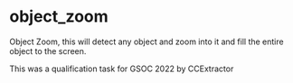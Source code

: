 # object_zoom

Object Zoom, this will detect any object and zoom into it and fill the entire object to the screen. 

This was a qualification task for GSOC 2022 by CCExtractor
